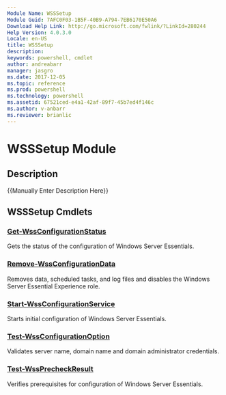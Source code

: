 ```yaml
---
Module Name: WSSSetup
Module Guid: 7AFC0F03-1B5F-40B9-A794-7EB6170E50A6
Download Help Link: http://go.microsoft.com/fwlink/?LinkId=280244
Help Version: 4.0.3.0
Locale: en-US
title: WSSSetup
description: 
keywords: powershell, cmdlet
author: andreabarr
manager: jasgro
ms.date: 2017-12-05
ms.topic: reference
ms.prod: powershell
ms.technology: powershell
ms.assetid: 67521ced-e4a1-42af-89f7-45b7ed4f146c
ms.author: v-anbarr
ms.reviewer: brianlic
---
```


# WSSSetup Module
## Description
{{Manually Enter Description Here}}

## WSSSetup Cmdlets
### [Get-WssConfigurationStatus](./Get-WssConfigurationStatus.md)
Gets the status of the configuration of Windows Server Essentials.

### [Remove-WssConfigurationData](./Remove-WssConfigurationData.md)
Removes data, scheduled tasks, and log files and disables the Windows Server Essential Experience role.

### [Start-WssConfigurationService](./Start-WssConfigurationService.md)
Starts initial configuration of Windows Server Essentials.

### [Test-WssConfigurationOption](./Test-WssConfigurationOption.md)
Validates server name, domain name and domain administrator credentials.

### [Test-WssPrecheckResult](./Test-WssPrecheckResult.md)
Verifies prerequisites for configuration of Windows Server Essentials.

